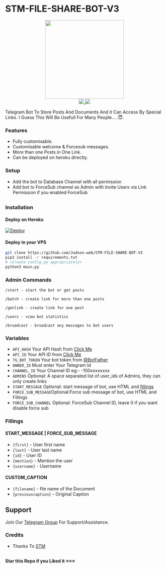 # STM-FILE-SHARE-BOT-V3


<p align="center">
  <a href="https://www.python.org">
    <img src="http://ForTheBadge.com/images/badges/made-with-python.svg" width ="250">
 </a>
  <br>
  <a href="https://github.com/Judson-web/STM-FILE-SHARE-BOT-V3/stargazers">
    <img src="https://img.shields.io/github/stars/Judson-web/STM-FILE-SHARE-BOT-V3?style=social">
  </a>
  <a href="https://github.com/Judson-web/STM-FILE-SHARE-BOT-V3/fork">
    <img src="https://img.shields.io/github/forks/Judson-web/STM-FILE-SHARE-BOT-V3?label=Fork&style=social">
  </a>  
</p>


Telegram Bot To Store Posts And Documents And it Can Access By Special Links.
I Guess This Will Be Usefull For Many People.....😇. 

### Features
- Fully customisable.
- Customisable welcome & Forcesub messages.
- More than one Posts in One Link.
- Can be deployed on heroku directly.

### Setup

- Add the bot to Database Channel with all permission
- Add bot to ForceSub channel as Admin with Invite Users via Link Permission if you enabled ForceSub 

##
### Installation
#### Deploy on Heroku
[![Deploy](https://www.herokucdn.com/deploy/button.svg)](https://heroku.com/deploy?template=https://github.com/Judson-web/STM-FILE-SHARE-BOT-V3)</br>

#### Deploy in your VPS
````bash
git clone https://github.com/Judson-web/STM-FILE-SHARE-BOT-V3
pip3 install -r requirements.txt
# <Create config.py appropriately>
python3 main.py
````

### Admin Commands

```
/start - start the bot or get posts

/batch - create link for more than one posts

/genlink - create link for one post

/users - view bot statistics

/broadcast - broadcast any messages to bot users
```

### Variables

* `API_HASH` Your API Hash from [Click Me](https://my.telegram.org/auth)
* `API_ID` Your API ID from [Click Me](https://my.telegram.org/auth)
* `TG_BOT_TOKEN` Your bot token from [@BotFather](https://telegram.me/BotFather)
* `OWNER_ID` Must enter Your Telegram Id
* `CHANNEL_ID` Your Channel ID eg:- -100xxxxxxxx
* `ADMINS` Optional: A space separated list of user_ids of Admins, they can only create links
* `START_MESSAGE` Optional: start message of bot, use HTML and <a href='https://github.com/Judson-web/STM-FILE-SHARE-BOT-V3/blob/main/README.md#start_message'>fillings</a>
* `FORCE_SUB_MESSAGE`Optional:Force sub message of bot, use HTML and Fillings
* `FORCE_SUB_CHANNEL` Optional: ForceSub Channel ID, leave 0 if you want disable force sub


### Fillings
#### START_MESSAGE | FORCE_SUB_MESSAGE

* `{first}` - User first name
* `{last}` - User last name
* `{id}` - User ID
* `{mention}` - Mention the user
* `{username}` - Username

#### CUSTOM_CAPTION

* `{filename}` - file name of the Document
* `{previouscaption}` - Original Caption


## Support   
Join Our [Telegram Group](https://t.me/storytym) For Support/Assistance.     

### Credits

- Thanks To [STM](https://t.me/STMbOTsUPPORTgROUP) 

##

   **Star this Repo if you Liked it ⭐⭐⭐**
